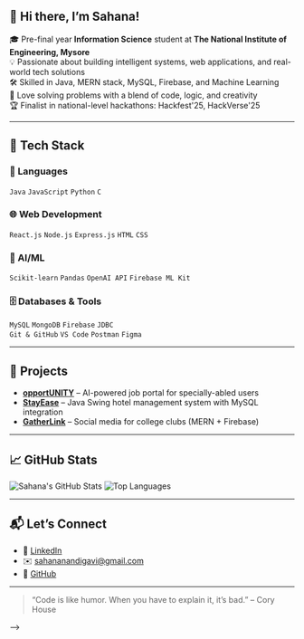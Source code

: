 ## 👋 Hi there, I’m Sahana!

🎓 Pre-final year **Information Science** student at **The National Institute of Engineering, Mysore**  
💡 Passionate about building intelligent systems, web applications, and real-world tech solutions  
🛠️ Skilled in Java, MERN stack, MySQL, Firebase, and Machine Learning  
🚀 Love solving problems with a blend of code, logic, and creativity  
🏆 Finalist in national-level hackathons: Hackfest'25, HackVerse'25  

---

## 🔧 Tech Stack

### 🔷 Languages  
`Java` `JavaScript` `Python` `C`

### 🌐 Web Development  
`React.js` `Node.js` `Express.js` `HTML` `CSS`

### 🧠 AI/ML  
`Scikit-learn` `Pandas` `OpenAI API` `Firebase ML Kit`

### 🗄️ Databases & Tools  
`MySQL` `MongoDB` `Firebase` `JDBC`  
`Git & GitHub` `VS Code` `Postman` `Figma`

---

## 📌 Projects

- **[opportUNITY](https://github.com/Sahana0610/opportUNITY)** – AI-powered job portal for specially-abled users
- **[StayEase](https://github.com/Sahana0610/StayEase)** – Java Swing hotel management system with MySQL integration
- **[GatherLink](https://github.com/Sahana0610/GatherLink)** – Social media for college clubs (MERN + Firebase)

---

## 📈 GitHub Stats

![Sahana's GitHub Stats](https://github-readme-stats.vercel.app/api?username=Sahana0610&show_icons=true&theme=tokyonight)
![Top Languages](https://github-readme-stats.vercel.app/api/top-langs/?username=Sahana0610&layout=compact&theme=tokyonight)

---

## 📬 Let’s Connect

- 🔗 [LinkedIn](https://www.linkedin.com/in/sahana-nandigavi-93b041308)
- ✉️ sahananandigavi@gmail.com
- 🐙 [GitHub](https://github.com/Sahana0610)

---

> “Code is like humor. When you have to explain it, it’s bad.” – Cory House

-->
